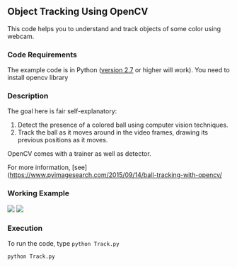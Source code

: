 ## Object Tracking Using OpenCV
This code helps you to understand and track objects of some color using webcam.


### Code Requirements
The example code is in Python ([version 2.7](https://www.python.org/download/releases/2.7/) or higher will work). 
You need to install opencv library


### Description

The goal here is fair self-explanatory:

1) Detect the presence of a colored ball using computer vision techniques.
2) Track the ball as it moves around in the video frames, drawing its previous positions as it moves.


OpenCV comes with a trainer as well as detector.


For more information, [see](https://www.pyimagesearch.com/2015/09/14/ball-tracking-with-opencv/

### Working Example

<img src="https://github.com/akshaybahadur21/ObjectTracking/blob/master/track.gif">

<img src="https://github.com/akshaybahadur21/ObjectTracking/blob/master/track1.gif">


### Execution
To run the code, type `python Track.py`

```
python Track.py
```
